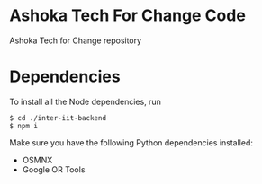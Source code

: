 # Ashoka Tech For Change Code
Ashoka Tech for Change repository

# Dependencies
To install all the Node dependencies, run
```
$ cd ./inter-iit-backend
$ npm i
```

Make sure you have the following Python dependencies installed:
- OSMNX
- Google OR Tools


